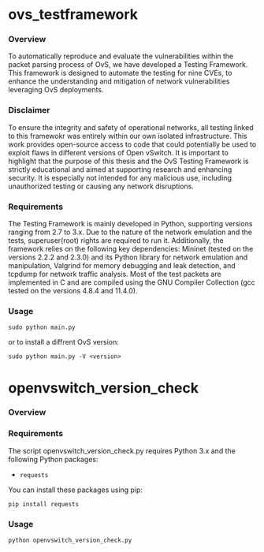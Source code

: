 # ovs_testframework
### Overview
To automatically reproduce and evaluate the vulnerabilities within the packet parsing process of OvS, we have developed a Testing Framework. This framework is designed to automate the testing for nine CVEs, to enhance the understanding and mitigation of network vulnerabilities leveraging OvS deployments.

### Disclaimer
To ensure the integrity and safety of operational networks, all testing linked to this framewokr was entirely within our own isolated infrastructure. This work provides open-source access to code that could potentially be used to exploit flaws in different versions of Open vSwitch. It is important to highlight that the purpose of this thesis and the OvS Testing Framework is strictly educational and aimed at supporting research and enhancing security. It is especially not intended for any malicious use, including 
unauthorized testing or causing any network disruptions.

### Requirements
The Testing Framework is mainly developed in Python, supporting versions ranging from 2.7 to 3.x. Due to the nature of the network emulation and the tests, superuser(root) rights are required to run it. Additionally, the framework relies on the following key dependencies: Mininet (tested on the versions 2.2.2 and 2.3.0) and its Python library for network emulation and manipulation, Valgrind for memory debugging and leak detection, and tcpdump for network traffic analysis. Most of the test packets are implemented in C and are compiled using the GNU Compiler Collection (gcc tested on the versions 4.8.4 and 11.4.0).

### Usage
```
sudo python main.py
```
or to install a diffrent OvS version:
```
sudo python main.py -V <version>
```
# openvswitch_version_check
### Overview

### Requirements

The script openvswitch_version_check.py requires Python 3.x and the following Python packages:
- `requests`

You can install these packages using pip:

```
pip install requests
```
### Usage

```
python openvswitch_version_check.py
```

